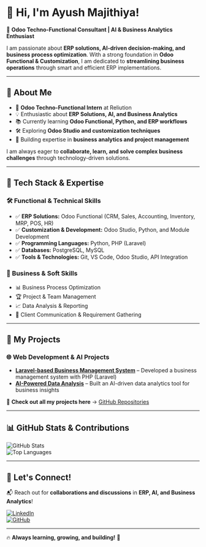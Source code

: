 # 👋 Hi, I'm Ayush Majithiya!  

🚀 **Odoo Techno-Functional Consultant | AI & Business Analytics Enthusiast**  

I am passionate about **ERP solutions, AI-driven decision-making, and business process optimization**. With a strong foundation in **Odoo Functional & Customization**, I am dedicated to **streamlining business operations** through smart and efficient ERP implementations.  

---

## 🔹 About Me  

- 🎯 **Odoo Techno-Functional Intern** at Reliution  
- 💡 Enthusiastic about **ERP Solutions, AI, and Business Analytics**  
- 📚 Currently learning **Odoo Functional, Python, and ERP workflows**  
- 🛠️ Exploring **Odoo Studio and customization techniques**  
- 🌱 Building expertise in **business analytics and project management**  

I am always eager to **collaborate, learn, and solve complex business challenges** through technology-driven solutions.  

---

## 🚀 Tech Stack & Expertise  

### **🛠️ Functional & Technical Skills**  
- ✅ **ERP Solutions:** Odoo Functional (CRM, Sales, Accounting, Inventory, MRP, POS, HR)  
- ✅ **Customization & Development:** Odoo Studio, Python, and Module Development  
- ✅ **Programming Languages:** Python, PHP (Laravel)  
- ✅ **Databases:** PostgreSQL, MySQL  
- ✅ **Tools & Technologies:** Git, VS Code, Odoo Studio, API Integration  

### **💼 Business & Soft Skills**  
- 📊 Business Process Optimization  
- 🏆 Project & Team Management  
- 📈 Data Analysis & Reporting  
- 🤝 Client Communication & Requirement Gathering  

---

## **📌 My Projects**  



### 🌐 **Web Development & AI Projects**
- **[Laravel-based Business Management System](https://github.com/ayushm180902/laravel-business-management)** – Developed a business management system with PHP (Laravel)  
- **[AI-Powered Data Analysis](https://github.com/ayushm180902/ai-data-analysis)** – Built an AI-driven data analytics tool for business insights  

📌 **Check out all my projects here** → [GitHub Repositories](https://github.com/ayushm180902?tab=repositories)  

---

## 📊 GitHub Stats & Contributions  

![GitHub Stats](https://github-readme-stats.vercel.app/api?username=ayushm180902&show_icons=true&theme=radical)  
![Top Languages](https://github-readme-stats.vercel.app/api/top-langs/?username=ayushm180902&layout=compact&theme=radical)  

---

## 🔗 Let's Connect!  

📬 Reach out for **collaborations and discussions** in **ERP, AI, and Business Analytics**!  

[![LinkedIn](https://img.shields.io/badge/LinkedIn-Connect-blue?style=flat&logo=linkedin)](https://www.linkedin.com/in/ayush-majithiya-691689246)  
[![GitHub](https://img.shields.io/badge/GitHub-Follow-black?style=flat&logo=github)](https://github.com/ayushm180902)  

---

🔥 **Always learning, growing, and building!** 🚀  
